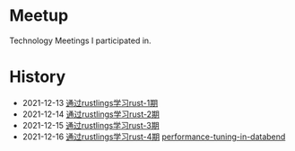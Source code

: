 # Meetup
Technology Meetings I participated in.



# History

- 2021-12-13 [通过rustlings学习rust-1期](https://github.com/ZhangHanDong/rustlings/blob/main/Logs/20211213.md)
- 2021-12-14 [通过rustlings学习rust-2期](https://github.com/ZhangHanDong/rustlings/blob/main/Logs/20211214.md)
- 2021-12-15 [通过rustlings学习rust-3期](https://github.com/ZhangHanDong/rustlings/blob/main/Logs/20211215.md)
- 2021-12-16 [通过rustlings学习rust-4期](https://github.com/ZhangHanDong/rustlings/blob/main/Logs/20211216.md)     [performance-tuning-in-databend](https://github.com/wubx/rust-in-databend/tree/main/24-performance-tuning-in-databend)   
